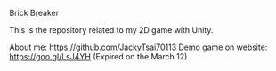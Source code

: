 Brick Breaker

This is the repository related to my 2D game with Unity.

About me: https://github.com/JackyTsai70113
Demo game on website: https://goo.gl/LsJ4YH (Expired on the March 12)
